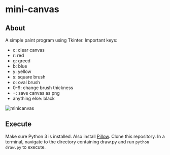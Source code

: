 # mini-canvas

## About
A simple paint program using Tkinter.
Important keys:
- c: clear canvas
- r: red
- g: greed
- b: blue
- y: yellow
- s: square brush
- o: oval brush
- 0-9: change brush thickness
- =: save canvas as png
- anything else: black  

![minicanvas](https://dxaviud.github.io/images/minicanvas.gif)

## Execute
Make sure Python 3 is installed. Also install [Pillow](https://pillow.readthedocs.io/en/stable/installation.html). Clone this repository. In a terminal, navigate to the directory containing draw.py and run `python draw.py` to execute.
